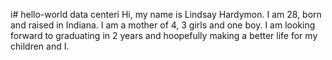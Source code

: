 i# hello-world
data centeri
Hi, my name is Lindsay Hardymon. I am 28, born and raised in Indiana. I am a mother of 4, 3 girls and one boy. I am looking forward to graduating in 2 years and hoopefully making a better life for my children and I.
